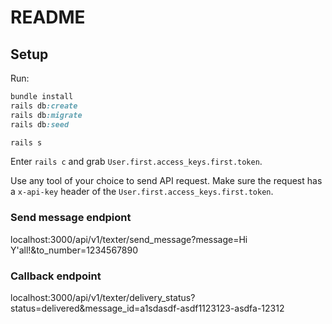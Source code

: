 # README

## Setup

Run:

```ruby
bundle install
rails db:create
rails db:migrate
rails db:seed

rails s
```

Enter `rails c` and grab `User.first.access_keys.first.token`.

Use any tool of your choice to send API request. Make sure the
request has a `x-api-key` header of the `User.first.access_keys.first.token`.


### Send message endpiont

localhost:3000/api/v1/texter/send_message?message=Hi Y'all!&to_number=1234567890

### Callback endpoint

localhost:3000/api/v1/texter/delivery_status?status=delivered&message_id=a1sdasdf-asdf1123123-asdfa-12312


